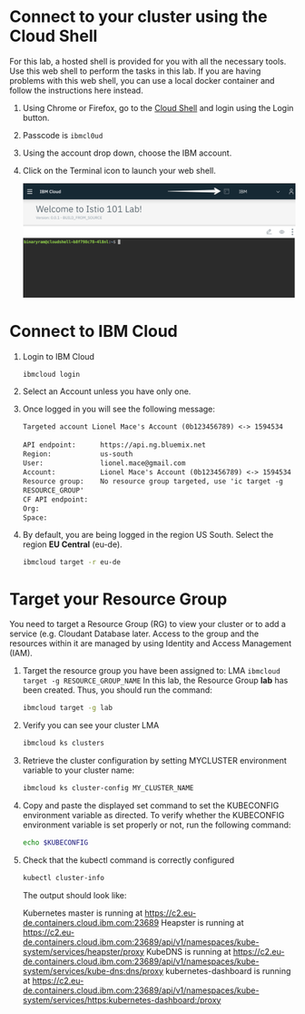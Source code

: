 # Connect to your cluster using the Cloud Shell

For this lab, a hosted shell is provided for you with all the necessary tools. Use this web shell to perform the tasks in this lab. If you are having problems with this web shell, you can use a local docker container and follow the instructions here instead.

1. Using Chrome or Firefox, go to the [Cloud Shell](https://cloudshell-console-workshop.ng.bluemix.net/) and login using the Login button.

1. Passcode is `ibmcl0ud`

1. Using the account drop down, choose the IBM account.

1. Click on the Terminal icon to launch your web shell.

    ![](./images/cloud-shell.png)

# Connect to IBM Cloud

1. Login to IBM Cloud
    ```sh
    ibmcloud login
    ```

1. Select an Account unless you have only one. 

1. Once logged in you will see the following message:
    ```
    Targeted account Lionel Mace's Account (0b123456789) <-> 1594534

    API endpoint:      https://api.ng.bluemix.net
    Region:            us-south
    User:              lionel.mace@gmail.com
    Account:           Lionel Mace's Account (0b123456789) <-> 1594534
    Resource group:    No resource group targeted, use 'ic target -g RESOURCE_GROUP'
    CF API endpoint:
    Org:
    Space:
    ```

1. By default, you are being logged in the region US South. Select the region **EU Central** (eu-de).
    ```sh
    ibmcloud target -r eu-de
    ```

# Target your Resource Group

You need to target a Resource Group (RG) to view your cluster or to add a service (e.g. Cloudant Database later. Access to the group and the resources within it are managed by using Identity and Access Management (IAM). 

1. Target the resource group you have been assigned to: LMA
    `ibmcloud target -g RESOURCE_GROUP_NAME`
    In this lab, the Resource Group **lab** has been created. Thus, you should run the command:
    ```sh
    ibmcloud target -g lab
    ```

1. Verify you can see your cluster LMA
    ```sh
    ibmcloud ks clusters
    ```

1. Retrieve the cluster configuration by setting MYCLUSTER environment variable to your cluster name:
    ```sh
    ibmcloud ks cluster-config MY_CLUSTER_NAME
    ```

1. Copy and paste the displayed set command to set the KUBECONFIG environment variable as directed. To verify whether the KUBECONFIG environment variable is set properly or not, run the following command:
    ```sh
    echo $KUBECONFIG
    ```

1. Check that the kubectl command is correctly configured 
    ```sh
    kubectl cluster-info
    ```
    The output should look like:
    >
    Kubernetes master is running at https://c2.eu-de.containers.cloud.ibm.com:23689
    Heapster is running at https://c2.eu-de.containers.cloud.ibm.com:23689/api/v1/namespaces/kube-system/services/heapster/proxy
    KubeDNS is running at https://c2.eu-de.containers.cloud.ibm.com:23689/api/v1/namespaces/kube-system/services/kube-dns:dns/proxy
    kubernetes-dashboard is running at https://c2.eu-de.containers.cloud.ibm.com:23689/api/v1/namespaces/kube-system/services/https:kubernetes-dashboard:/proxy
